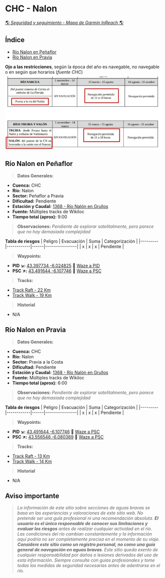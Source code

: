 # CHC - Nalon
[:earth_americas: *Seguridad y seguimiento - Mapa de Garmin InReach* :earth_americas:](https://share.garmin.com/gpalacios82)

## Índice
* [Río Nalon en Peñaflor](./CHC-Nalon.md#río-nalon-en-Peñaflor)
* [Río Nalon en Pravia](./CHC-Nalon.md#río-nalon-en-Pravia)

**Ojo a las restricciones**, según la época del año es navegable, no navegable o en según que horarios (*fuente CHC*)
![](../misc/images/chc-nalon-restricciones.jpg)

## Río Nalon en Peñaflor

>**Datos Generales:**
* **Cuenca:** CHC
* **Río:** Nalon
* **Sector:** Peñaflor a Pravia
* **Dificultad:** Pendiente
* **Estación y Caudal:** [1368 - Río Nalón en Grullos](https://visor.saichcantabrico.es/)
* **Fuente:** Múltiples tracks de Wikiloc
* **Tiempo total (aprox):** 9:00

>**Observaciones:**
*Pendiente de explorar satelitalmente, pero parece que no hay demasiada complejidad*

**Tabla de riesgos**
| Peligro | Evacuación | Suma | Categorización |
|---------|------------|------|----------------|
|    x    |     x      |   x  |   Pendiente    |

>**Waypoints:**
* **PID :arrow_lower_right::** [43.397734,-6.024825](https://maps.app.goo.gl/hX3RgSdQu5x3cBNh8) :car: [Waze a PID](https://waze.com/?ll=43.397734,-6.024825&navigate=yes)
* **PSC :arrow_upper_right::** [43.491644,-6.107746](https://maps.app.goo.gl/e8QkNYjUeR355ekD7) :car: [Waze a PSC](https://waze.com/?ll=43.491644,-6.107746&navigate=yes)

>**Tracks:**
* [Track Raft - 22 Km](https://connect.garmin.com/modern/course/330149092)
* [Track Walk - 19 Km](https://connect.garmin.com/modern/course/330148937)

>**Historial**
* N/A



## Río Nalon en Pravia

>**Datos Generales:**
* **Cuenca:** CHC
* **Río:** Nalon
* **Sector:** Pravia a la Costa
* **Dificultad:** Pendiente
* **Estación y Caudal:** [1368 - Río Nalón en Grullos](https://visor.saichcantabrico.es/)
* **Fuente:** Múltiples tracks de Wikiloc
* **Tiempo total (aprox):** 6:00

>**Observaciones:**
*Pendiente de explorar satelitalmente, pero parece que no hay demasiada complejidad*

**Tabla de riesgos**
| Peligro | Evacuación | Suma | Categorización |
|---------|------------|------|----------------|
|    x    |     x      |   x  |   Pendiente    |

>**Waypoints:**
* **PID :arrow_lower_right::** [43.491644,-6.107746](https://maps.app.goo.gl/e8QkNYjUeR355ekD7) :car: [Waze a PSC](https://waze.com/?ll=43.491644,-6.107746&navigate=yes)
* **PSC :arrow_upper_right::** [43.556546,-6.080369](https://maps.app.goo.gl/cBJZmFeUtDLGVqCD6) :car: [Waze a PSC](https://waze.com/?ll=43.556546,-6.080369&navigate=yes)

>**Tracks:**
* [Track Raft - 13 Km](https://connect.garmin.com/modern/course/330149678)
* [Track Walk - 14 Km](https://connect.garmin.com/modern/course/330149569)

>**Historial**
* N/A


## Aviso importante
>*La información de este sitio sobre secciones de aguas bravas se basa en las experiencias y valoraciones de este sitio web. No pretende ser una guía profesional ni una recomendación absoluta. **El usuario es el único responsable de conocer sus limitaciones y evaluar los riesgos** antes de realizar cualquier actividad en el río. Las condiciones del río cambian constantemente y la información aquí podría no ser completamente precisa en el momento de su viaje. **Considere este sitio como un registro personal, no como una guía general de navegación en aguas bravas**. Este sitio queda exento de cualquier responsabilidad por daños o lesiones derivados del uso de esta información. Siempre consulte con guías profesionales y tome todas las medidas de seguridad necesarias antes de adentrarse en el río.*